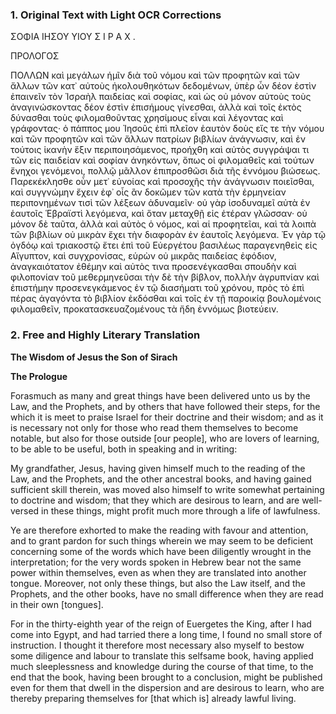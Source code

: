 ### 1. Original Text with Light OCR Corrections

ΣΟΦΙΑ ΙΗΣΟΥ ΥΙΟΥ
Σ Ι Ρ Α Χ .

ΠΡΟΛΟΓΟΣ

ΠΟΛΛΩΝ καὶ μεγάλων ἡμῖν διὰ τοῦ νόμου καὶ τῶν προφητῶν καὶ τῶν ἄλλων τῶν κατ᾽ αὐτοὺς ἠκολουθηκότων δεδομένων, ὑπὲρ ὧν δέον ἐστὶν ἐπαινεῖν τὸν Ἰσραὴλ παιδείας καὶ σοφίας, καὶ ὡς οὐ μόνον αὐτοὺς τοὺς ἀναγινώσκοντας δέον ἐστὶν ἐπισήμους γίνεσθαι, ἀλλὰ καὶ τοῖς ἐκτὸς δύνασθαι τοὺς φιλομαθοῦντας χρησίμους εἶναι καὶ λέγοντας καὶ γράφοντας· ὁ πάππος μου Ἰησοῦς ἐπὶ πλεῖον ἑαυτὸν δοὺς εἴς τε τὴν νόμου καὶ τῶν προφητῶν καὶ τῶν ἄλλων πατρίων βιβλίων ἀνάγνωσιν, καὶ ἐν τούτοις ἱκανὴν ἕξιν περιποιησάμενος, προήχθη καὶ αὐτὸς συγγράψαι τι τῶν εἰς παιδείαν καὶ σοφίαν ἀνηκόντων, ὅπως οἱ φιλομαθεῖς καὶ τούτων ἔνηχοι γενόμενοι, πολλῷ μᾶλλον ἐπιπροσθῶσι διὰ τῆς ἐννόμου βιώσεως. Παρεκέκλησθε οὖν μετ᾽ εὐνοίας καὶ προσοχῆς τὴν ἀνάγνωσιν ποιεῖσθαι, καὶ συγγνώμην ἔχειν ἐφ᾽ οἷς ἂν δοκῶμεν τῶν κατὰ τὴν ἑρμηνείαν περιπονημένων τισὶ τῶν λέξεων ἀδυναμεῖν· οὐ γὰρ ἰσοδυναμεῖ αὐτὰ ἐν ἑαυτοῖς Ἑβραϊστὶ λεγόμενα, καὶ ὅταν μεταχθῇ εἰς ἑτέραν γλῶσσαν· οὐ μόνον δὲ ταῦτα, ἀλλὰ καὶ αὐτὸς ὁ νόμος, καὶ αἱ προφητεῖαι, καὶ τὰ λοιπὰ τῶν βιβλίων οὐ μικρὰν ἔχει τὴν διαφορὰν ἐν ἑαυτοῖς λεγόμενα. Ἐν γὰρ τῷ ὀγδόῳ καὶ τριακοστῷ ἔτει ἐπὶ τοῦ Εὐεργέτου βασιλέως παραγενηθεὶς εἰς Αἴγυπτον, καὶ συγχρονίσας, εὑρὼν οὐ μικρᾶς παιδείας ἐφόδιον, ἀναγκαιότατον ἐθέμην καὶ αὐτὸς τινα προσενέγκασθαι σπουδὴν καὶ φιλοπονίαν τοῦ μεθερμηνεῦσαι τὴν δὲ τὴν βίβλον, πολλὴν ἀγρυπνίαν καὶ ἐπιστήμην προσενεγκάμενος ἐν τῷ διασήματι τοῦ χρόνου, πρὸς τὸ ἐπὶ πέρας ἀγαγόντα τὸ βιβλίον ἐκδόσθαι καὶ τοῖς ἐν τῇ παροικίᾳ βουλομένοις φιλομαθεῖν, προκατασκευαζομένους τὰ ἤδη ἐννόμως βιοτεύειν.

### 2. Free and Highly Literary Translation

**The Wisdom of Jesus the Son of Sirach**

**The Prologue**

Forasmuch as many and great things have been delivered unto us by the Law, and the Prophets, and by others that have followed their steps, for the which it is meet to praise Israel for their doctrine and their wisdom; and as it is necessary not only for those who read them themselves to become notable, but also for those outside [our people], who are lovers of learning, to be able to be useful, both in speaking and in writing:

My grandfather, Jesus, having given himself much to the reading of the Law, and the Prophets, and the other ancestral books, and having gained sufficient skill therein, was moved also himself to write somewhat pertaining to doctrine and wisdom; that they which are desirous to learn, and are well-versed in these things, might profit much more through a life of lawfulness.

Ye are therefore exhorted to make the reading with favour and attention, and to grant pardon for such things wherein we may seem to be deficient concerning some of the words which have been diligently wrought in the interpretation; for the very words spoken in Hebrew bear not the same power within themselves, even as when they are translated into another tongue. Moreover, not only these things, but also the Law itself, and the Prophets, and the other books, have no small difference when they are read in their own [tongues].

For in the thirty-eighth year of the reign of Euergetes the King, after I had come into Egypt, and had tarried there a long time, I found no small store of instruction. I thought it therefore most necessary also myself to bestow some diligence and labour to translate this selfsame book, having applied much sleeplessness and knowledge during the course of that time, to the end that the book, having been brought to a conclusion, might be published even for them that dwell in the dispersion and are desirous to learn, who are thereby preparing themselves for [that which is] already lawful living.